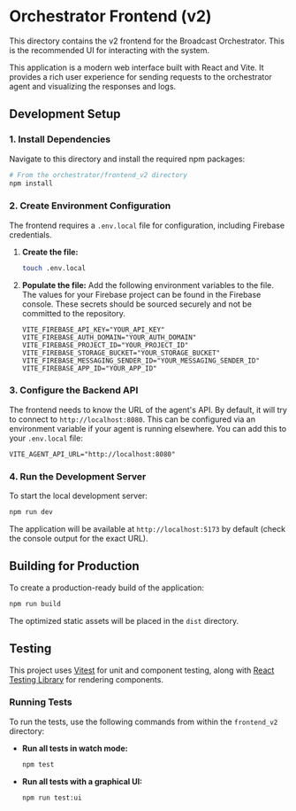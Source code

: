 # Orchestrator Frontend (v2)

This directory contains the v2 frontend for the Broadcast Orchestrator. This is the recommended UI for interacting with the system.

This application is a modern web interface built with React and Vite. It provides a rich user experience for sending requests to the orchestrator agent and visualizing the responses and logs.

## Development Setup

### 1. Install Dependencies

Navigate to this directory and install the required npm packages:

```bash
# From the orchestrator/frontend_v2 directory
npm install
```

### 2. Create Environment Configuration

The frontend requires a `.env.local` file for configuration, including Firebase credentials.

1.  **Create the file:**
    ```bash
    touch .env.local
    ```

2.  **Populate the file:**
    Add the following environment variables to the file. The values for your Firebase project can be found in the Firebase console. These secrets should be sourced securely and not be committed to the repository.

    ```
    VITE_FIREBASE_API_KEY="YOUR_API_KEY"
    VITE_FIREBASE_AUTH_DOMAIN="YOUR_AUTH_DOMAIN"
    VITE_FIREBASE_PROJECT_ID="YOUR_PROJECT_ID"
    VITE_FIREBASE_STORAGE_BUCKET="YOUR_STORAGE_BUCKET"
    VITE_FIREBASE_MESSAGING_SENDER_ID="YOUR_MESSAGING_SENDER_ID"
    VITE_FIREBASE_APP_ID="YOUR_APP_ID"
    ```

### 3. Configure the Backend API

The frontend needs to know the URL of the agent's API. By default, it will try to connect to `http://localhost:8080`. This can be configured via an environment variable if your agent is running elsewhere. You can add this to your `.env.local` file:

```
VITE_AGENT_API_URL="http://localhost:8080"
```

### 4. Run the Development Server

To start the local development server:

```bash
npm run dev
```

The application will be available at `http://localhost:5173` by default (check the console output for the exact URL).

## Building for Production

To create a production-ready build of the application:

```bash
npm run build
```

The optimized static assets will be placed in the `dist` directory.

## Testing

This project uses [Vitest](https://vitest.dev/) for unit and component testing, along with [React Testing Library](https://testing-library.com/docs/react-testing-library/intro/) for rendering components.

### Running Tests

To run the tests, use the following commands from within the `frontend_v2` directory:

-   **Run all tests in watch mode:**
    ```bash
    npm test
    ```
-   **Run all tests with a graphical UI:**
    ```bash
    npm run test:ui
    ```
